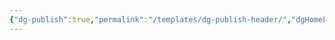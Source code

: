 ```yaml
---
{"dg-publish":true,"permalink":"/templates/dg-publish-header/","dgHomeLink":true,"dgPassFrontmatter":false}
---
```



